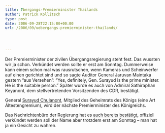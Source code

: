 ```yaml
---
title: ?bergangs-Premierminister Thailands
author: Patrick Kollitsch
type: post
date: 2006-09-28T22:15:00+00:00
url: /2006/09/uebergangs-premierminister-thailands/




---
```

Der Premierminister der zivilen &Uuml;bergangsregierung steht fest. Das wussten wir ja schon. Verk&uuml;ndet werden sollte er erst am Sonntag. Dummerweise kann einem schon mal was rausrutschen, wenn Kameras und Scheinwerfer auf einen gerichtet sind und so sagte Auditor General Jaruvan Maintaka gestern &#8220;aus Versehen&#8221;: &#8220;Yes, definitely, Gen. Surayud is the prime minister. He is the suitable person.&#8221; Sp&auml;ter wurde es auch von Admiral Sathiraphan Keyanont, dem stellvertretenden Vorsitzenden des <span class="caps">CDR</span>, best&auml;tigt.

General [Surayud Chulanont][1], Mitglied des Geheimrats des K&ouml;nigs (eine Art &Auml;ltestengremium), wird der n&auml;chste Premierminister des K&ouml;nigreichs.

Das Nachrichtenb&uuml;ro der Regierung hat es [auch bereits best&auml;tigt][2], offiziell verk&uuml;ndet werden soll der Name aber trotzdem erst am Sonntag &#8211; man hat ja ein Gesicht zu wahren.

 [1]: http://en.wikipedia.org/wiki/Surayud_Chulanont
 [2]: http://thainews.prd.go.th/newsenglish/previewnews.php?news_id=254909280049